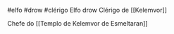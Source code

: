 #elfo #drow #clérigo 
Elfo drow
Clérigo de [[Kelemvor]]

Chefe do [[Templo de Kelemvor de Esmeltaran]]